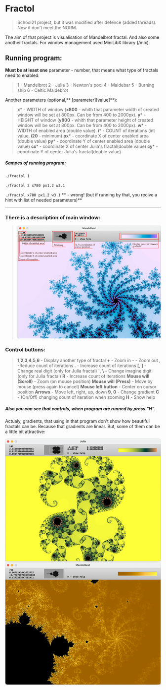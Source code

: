 # Fractol


>School21 project, but it was modified after defence (added threads). Now it don't meet the NORM.

The aim of that project is visualisation of Mandelbrot fractal. And also some another fractals.
For window management used MiniLibX library (/mlx).

## Running program:

**Must be at least one** parameter - number, that means what type of fractals need to enabled:
>1 - Mandelbrot
>2 - Julia
>3 - Newton's pool
>4 - Maldebar
>5 - Burning ship
>6 - Celtic Maldebrot

Another parameters (optional,** [parameter][value]**):
>**x*** - WIDTH of window (**x800** - whith that parameter width of created window will be set at 800px. Can be from 400 to 2000px).
>**y*** - HEIGHT of window (**y800** - whith that parameter height of created window will be set at 800px. Can be from 400 to 2000px).
>**w***  - WIDTH of enabled area (double value).
>**i*** - COUNT of iterations (int value, **i20** - minimum)
>**px*** - coordinate X of center enabled area (double value)
>**py*** - coordinate Y of center enabled area (double value)
>**cx*** - coordinate X of center Julia's fractal(double value)
>**cy*** - coordinate Y of center Julia's fractal(double value)

##### Sampes of running program:

`./fractol 1`

`./fractol 2 x780 px1.2 w3.1`

`./fractol x780 px1.2 w3.1` ** - wrong! (but if running by that, you recive a hint with list of needed parameters)**

---------
### There is a description of main window:

>![Main window](https://github.com/mdenyse-en/screenshots/blob/master/fractol-interface_information_min.png)

### Control buttons:
>**1**,**2**,**3**,**4**,**5**,**6** - Display another type of fractal
**+** - Zoom in
**-** - Zoom out
**,** -Reduce count of iterations
**.** - Increase count of iterations
**[**, **]** - Change real digit (only for Julia fractal)
**'**, **\\** - Change imagine digit (only for Julia fractal)
**R** - Increase count of iterations
**Mouse will (Scroll)** - Zoom (on mouse position)
**Mouse will (Press)** - Move by mouse (press again to cancel)
**Mouse left button** - Center on cursor position
**Arrows** - Move left, right, up, down
**9**, **0** - Change gradient
**C** - (On/Off) changing count of iteration when zooming
**H** - Show help

##### Also you can see that controls, when program are runned by press "H".

Actualy, gradients, that using in that program don't show how beautiful fractals can be. Because that gradients are linear. But, some of them can be a little bit attractive:

![Julia](https://github.com/mdenyse-en/screenshots/blob/master/fractol_sample_julia.png)
![Maldebrot](https://github.com/mdenyse-en/screenshots/blob/master/fractol_sample_maldebrot.png)
